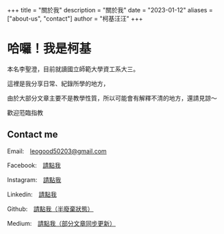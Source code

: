 +++
title = "關於我"
description = "關於我"
date = "2023-01-12"
aliases = ["about-us", "contact"]
author = "柯基汪汪"
+++

# 哈囉！我是柯基

本名李聖澄，目前就讀國立師範大學資工系大三。

這裡是我分享日常、紀錄所學的地方，

由於大部分文章主要不是教學性質，所以可能會有解釋不清的地方，還請見諒～

歡迎蒞臨指教

## Contact me

Email:&emsp;leogood50203@gmail.com

Facebook:&emsp;[請點我](https://www.facebook.com/CorgiCreeperjong/)

Instagram:&emsp;[請點我](https://www.instagram.com/corgi_creeperjong/)

Linkedin:&emsp;[請點我](https://www.linkedin.com/in/corgicreeperjong/)

Github:&emsp;[請點我（半廢棄狀態）](https://github.com/creeperjong)

Medium:&emsp;[請點我（部分文章同步更新）](https://medium.com/@corgi-creeperjong)